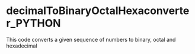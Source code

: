 # decimalToBinaryOctalHexaconverter_PYTHON
This code converts a given sequence of numbers to binary, octal and hexadecimal
